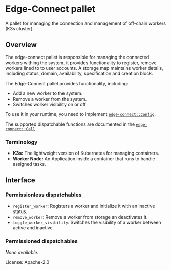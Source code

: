 # Edge-Connect pallet

A pallet for managing the connection and management of off-chain workers (K3s cluster).

## Overview

The edge-connect pallet is responsible for managing the connected workers withing the system. it provides functionality to register, remove workers lined to to user accounts. A storage map maintains worker details, including status, domain, availability, specification and creation block.

The Edge-Connect pallet provides functionality, including:

* Add a new worker to the system.
* Remove a worker from the system.
* Switches worker visibility on or off

To use it in your runtime, you need to implement
[`edge-connect::Config`](https://example.com/dummy-link).

The supported dispatchable functions are documented in the
[`edge-connect::Call`](https://example.com/dummy-link)

### Terminology

* **K3s:** The lightweight version of Kubernetes for managing containers.
* **Worker Node:** An Application inside a container that runs to handle assigned tasks.

## Interface

### Permissionless dispatchables

* `register_worker`: Registers a worker and initialize it with an inactive status.
* `remove_worker`: Remove a worker from storage an deactivates it.
* `toggle_worker_visibility`: Switches the visibility of a worker between active and inactive.

### Permissioned dispatchables

_None available._

License: Apache-2.0
